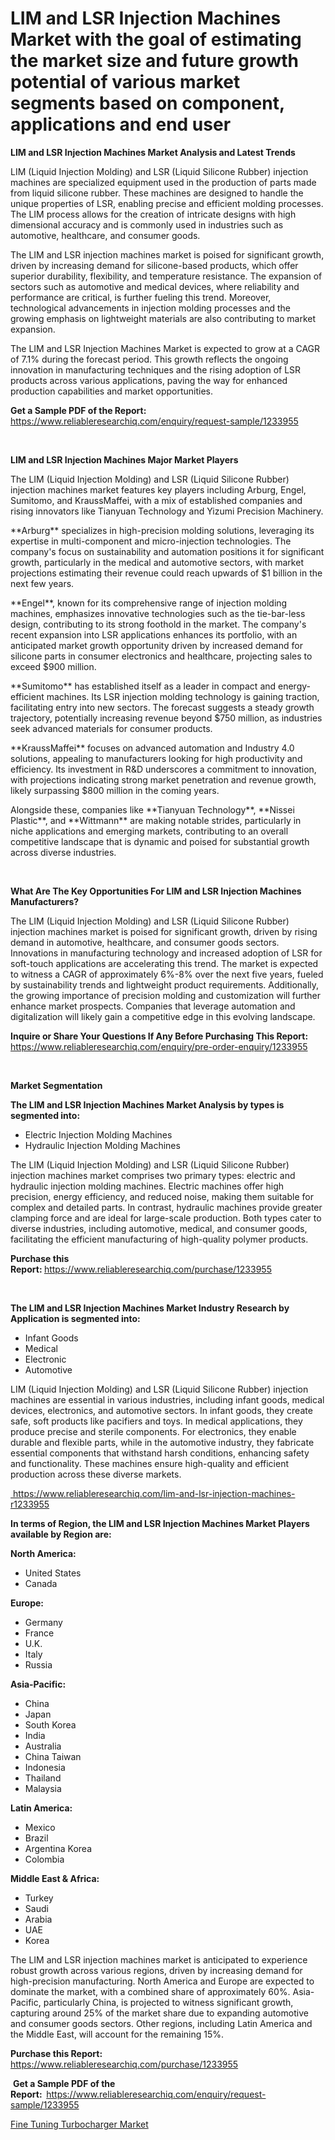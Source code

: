 <p><h1>LIM and LSR Injection Machines Market with the goal of estimating the market size and future growth potential of various market segments based on component, applications and end user</h1></p><p><strong>LIM and LSR Injection Machines Market Analysis and Latest Trends</strong></p>
<p><p>LIM (Liquid Injection Molding) and LSR (Liquid Silicone Rubber) injection machines are specialized equipment used in the production of parts made from liquid silicone rubber. These machines are designed to handle the unique properties of LSR, enabling precise and efficient molding processes. The LIM process allows for the creation of intricate designs with high dimensional accuracy and is commonly used in industries such as automotive, healthcare, and consumer goods.</p><p>The LIM and LSR injection machines market is poised for significant growth, driven by increasing demand for silicone-based products, which offer superior durability, flexibility, and temperature resistance. The expansion of sectors such as automotive and medical devices, where reliability and performance are critical, is further fueling this trend. Moreover, technological advancements in injection molding processes and the growing emphasis on lightweight materials are also contributing to market expansion.</p><p>The LIM and LSR Injection Machines Market is expected to grow at a CAGR of 7.1% during the forecast period. This growth reflects the ongoing innovation in manufacturing techniques and the rising adoption of LSR products across various applications, paving the way for enhanced production capabilities and market opportunities.</p></p>
<p><strong>Get a Sample PDF of the Report:&nbsp;</strong> <a href="https://www.reliableresearchiq.com/enquiry/request-sample/1233955?utm_campaign=3023&utm_medium=2&utm_source=Github&utm_content=ia&utm_term=05032025&utm_id=lim-and-lsr-injection-machines">https://www.reliableresearchiq.com/enquiry/request-sample/1233955</a></p>
<p>&nbsp;</p>
<p><strong>LIM and LSR Injection Machines Major Market Players</strong></p>
<p><p>The LIM (Liquid Injection Molding) and LSR (Liquid Silicone Rubber) injection machines market features key players including Arburg, Engel, Sumitomo, and KraussMaffei, with a mix of established companies and rising innovators like Tianyuan Technology and Yizumi Precision Machinery.</p><p>**Arburg** specializes in high-precision molding solutions, leveraging its expertise in multi-component and micro-injection technologies. The company's focus on sustainability and automation positions it for significant growth, particularly in the medical and automotive sectors, with market projections estimating their revenue could reach upwards of $1 billion in the next few years.</p><p>**Engel**, known for its comprehensive range of injection molding machines, emphasizes innovative technologies such as the tie-bar-less design, contributing to its strong foothold in the market. The company's recent expansion into LSR applications enhances its portfolio, with an anticipated market growth opportunity driven by increased demand for silicone parts in consumer electronics and healthcare, projecting sales to exceed $900 million.</p><p>**Sumitomo** has established itself as a leader in compact and energy-efficient machines. Its LSR injection molding technology is gaining traction, facilitating entry into new sectors. The forecast suggests a steady growth trajectory, potentially increasing revenue beyond $750 million, as industries seek advanced materials for consumer products.</p><p>**KraussMaffei** focuses on advanced automation and Industry 4.0 solutions, appealing to manufacturers looking for high productivity and efficiency. Its investment in R&D underscores a commitment to innovation, with projections indicating strong market penetration and revenue growth, likely surpassing $800 million in the coming years.</p><p>Alongside these, companies like **Tianyuan Technology**, **Nissei Plastic**, and **Wittmann** are making notable strides, particularly in niche applications and emerging markets, contributing to an overall competitive landscape that is dynamic and poised for substantial growth across diverse industries.</p></p>
<p>&nbsp;</p>
<p><strong>What Are The Key Opportunities For LIM and LSR Injection Machines Manufacturers?</strong></p>
<p><p>The LIM (Liquid Injection Molding) and LSR (Liquid Silicone Rubber) injection machines market is poised for significant growth, driven by rising demand in automotive, healthcare, and consumer goods sectors. Innovations in manufacturing technology and increased adoption of LSR for soft-touch applications are accelerating this trend. The market is expected to witness a CAGR of approximately 6%-8% over the next five years, fueled by sustainability trends and lightweight product requirements. Additionally, the growing importance of precision molding and customization will further enhance market prospects. Companies that leverage automation and digitalization will likely gain a competitive edge in this evolving landscape.</p></p>
<p><strong>Inquire or Share Your Questions If Any Before Purchasing This Report:</strong> <a href="https://www.reliableresearchiq.com/enquiry/pre-order-enquiry/1233955?utm_campaign=3023&utm_medium=2&utm_source=Github&utm_content=ia&utm_term=05032025&utm_id=lim-and-lsr-injection-machines">https://www.reliableresearchiq.com/enquiry/pre-order-enquiry/1233955</a></p>
<p>&nbsp;</p>
<p><strong>Market Segmentation</strong></p>
<p><strong>The LIM and LSR Injection Machines Market Analysis by types is segmented into:</strong></p>
<p><ul><li>Electric Injection Molding Machines</li><li>Hydraulic Injection Molding Machines</li></ul></p>
<p><p>The LIM (Liquid Injection Molding) and LSR (Liquid Silicone Rubber) injection machines market comprises two primary types: electric and hydraulic injection molding machines. Electric machines offer high precision, energy efficiency, and reduced noise, making them suitable for complex and detailed parts. In contrast, hydraulic machines provide greater clamping force and are ideal for large-scale production. Both types cater to diverse industries, including automotive, medical, and consumer goods, facilitating the efficient manufacturing of high-quality polymer products.</p></p>
<p><strong>Purchase this Report:&nbsp;</strong><a href="https://www.reliableresearchiq.com/purchase/1233955?utm_campaign=3023&utm_medium=2&utm_source=Github&utm_content=ia&utm_term=05032025&utm_id=lim-and-lsr-injection-machines">https://www.reliableresearchiq.com/purchase/1233955</a></p>
<p>&nbsp;</p>
<p><strong>The LIM and LSR Injection Machines Market Industry Research by Application is segmented into:</strong></p>
<p><ul><li>Infant Goods</li><li>Medical</li><li>Electronic</li><li>Automotive</li></ul></p>
<p><p>LIM (Liquid Injection Molding) and LSR (Liquid Silicone Rubber) injection machines are essential in various industries, including infant goods, medical devices, electronics, and automotive sectors. In infant goods, they create safe, soft products like pacifiers and toys. In medical applications, they produce precise and sterile components. For electronics, they enable durable and flexible parts, while in the automotive industry, they fabricate essential components that withstand harsh conditions, enhancing safety and functionality. These machines ensure high-quality and efficient production across these diverse markets.</p></p>
<p><a href="https://www.reliableresearchiq.com/lim-and-lsr-injection-machines-r1233955?utm_campaign=3023&utm_medium=2&utm_source=Github&utm_content=ia&utm_term=05032025&utm_id=lim-and-lsr-injection-machines">&nbsp;https://www.reliableresearchiq.com/lim-and-lsr-injection-machines-r1233955</a></p>
<p><strong>In terms of Region, the LIM and LSR Injection Machines Market Players available by Region are:</strong></p>
<p>
    <p> <strong> North America: </strong>
        <ul>
            <li>United States</li>
            <li>Canada</li>
        </ul>
        </p> 
    <p> <strong> Europe: </strong>
        <ul>
            <li>Germany</li>
            <li>France</li>
            <li>U.K.</li>
            <li>Italy</li>
            <li>Russia</li>
        </ul>
        </p> 
    <p> <strong> Asia-Pacific: </strong>
        <ul>
            <li>China</li>
            <li>Japan</li>
            <li>South Korea</li>
            <li>India</li>
            <li>Australia</li>
            <li>China Taiwan</li>
            <li>Indonesia</li>
            <li>Thailand</li>
            <li>Malaysia</li>
        </ul>
        </p> 
    <p> <strong> Latin America: </strong>
        <ul>
            <li>Mexico</li>
            <li>Brazil</li>
            <li>Argentina Korea</li>
            <li>Colombia</li>
        </ul>
        </p> 
    <p> <strong> Middle East & Africa: </strong>
        <ul>
            <li>Turkey</li>
            <li>Saudi</li>
            <li>Arabia</li>
            <li>UAE</li>
            <li>Korea</li>
        </ul>
    </p>
    </p>
<p><p>The LIM and LSR injection machines market is anticipated to experience robust growth across various regions, driven by increasing demand for high-precision manufacturing. North America and Europe are expected to dominate the market, with a combined share of approximately 60%. Asia-Pacific, particularly China, is projected to witness significant growth, capturing around 25% of the market share due to expanding automotive and consumer goods sectors. Other regions, including Latin America and the Middle East, will account for the remaining 15%.</p></p>
<p><strong>Purchase this Report: </strong><a href="https://www.reliableresearchiq.com/purchase/1233955?utm_campaign=3023&utm_medium=2&utm_source=Github&utm_content=ia&utm_term=05032025&utm_id=lim-and-lsr-injection-machines">https://www.reliableresearchiq.com/purchase/1233955</a></p>
<p>&nbsp;<strong>Get a Sample PDF of the Report:&nbsp;&nbsp;</strong><a href="https://www.reliableresearchiq.com/enquiry/request-sample/1233955?utm_campaign=3023&utm_medium=2&utm_source=Github&utm_content=ia&utm_term=05032025&utm_id=lim-and-lsr-injection-machines">https://www.reliableresearchiq.com/enquiry/request-sample/1233955</a></p>
<p><strong></strong></p>
<p><p><a href="https://github.com/ajayanhaizan/Market-Research-Report-List-1/blob/main/fine-tuning-turbocharger-market.md?utm_campaign=3023&utm_medium=2&utm_source=Github&utm_content=ia&utm_term=05032025&utm_id=lim-and-lsr-injection-machines">Fine Tuning Turbocharger Market</a></p></p>